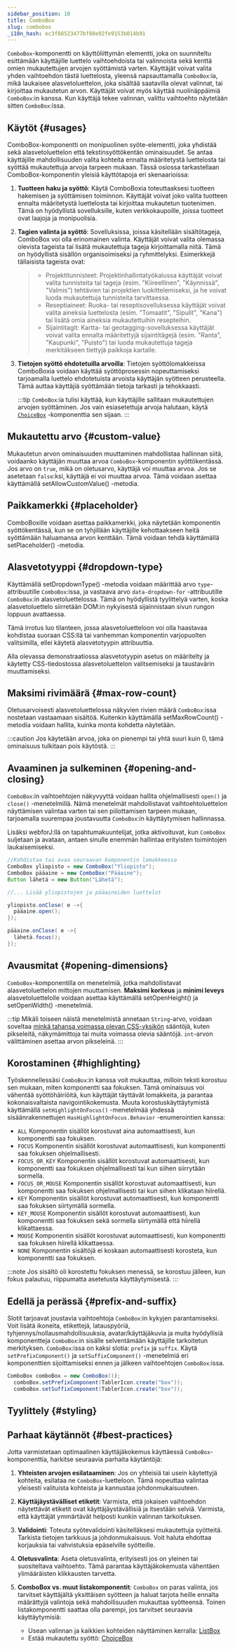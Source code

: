 ```yaml
---
sidebar_position: 10
title: ComboBox
slug: combobox
_i18n_hash: ec3f88523477bf08e92fe9153b014b91
---
```

<DocChip chip='shadow' />
<DocChip chip='name' label="dwc-combobox" />
<DocChip chip='since' label='23.05' />
<JavadocLink type="foundation" location="com/webforj/component/list/ComboBox" top='true'/>

<ParentLink parent="Lista" />

`ComboBox`-komponentti on käyttöliittymän elementti, joka on suunniteltu esittämään käyttäjille luettelo vaihtoehdoista tai valinnoista sekä kenttä omien mukautettujen arvojen syöttämistä varten. Käyttäjät voivat valita yhden vaihtoehdon tästä luettelosta, yleensä napsauttamalla `ComboBox`:ia, mikä laukaisee alasvetoluettelon, joka sisältää saatavilla olevat valinnat, tai kirjoittaa mukautetun arvon. Käyttäjät voivat myös käyttää nuolinäppäimiä `ComboBox`:in kanssa. Kun käyttäjä tekee valinnan, valittu vaihtoehto näytetään sitten `ComboBox`:issa.

## Käytöt {#usages}

ComboBox-komponentti on monipuolinen syöte-elementti, joka yhdistää sekä alasvetoluettelon että tekstinsyöttökentän ominaisuudet. Se antaa käyttäjille mahdollisuuden valita kohteita ennalta määritetystä luettelosta tai syöttää mukautettuja arvoja tarpeen mukaan. Tässä osiossa tarkastellaan ComboBox-komponentin yleisiä käyttötapoja eri skenaarioissa:

1. **Tuotteen haku ja syöttö**: Käytä ComboBoxia toteuttaaksesi tuotteen hakemisen ja syöttämisen toiminnon. Käyttäjät voivat joko valita tuotteen ennalta määritetystä luettelosta tai kirjoittaa mukautetun tuotenimen. Tämä on hyödyllistä sovelluksille, kuten verkkokaupoille, joissa tuotteet ovat laajoja ja monipuolisia.

2. **Tagien valinta ja syöttö**: Sovelluksissa, joissa käsitellään sisältötageja, ComboBox voi olla erinomainen valinta. Käyttäjät voivat valita olemassa olevista tageista tai lisätä mukautettuja tageja kirjoittamalla niitä. Tämä on hyödyllistä sisällön organisoimiseksi ja ryhmittelyksi. Esimerkkejä tällaisista tageista ovat:
    >- Projektitunnisteet: Projektinhallintatyökalussa käyttäjät voivat valita tunnisteita tai tageja (esim. "Kiireellinen", "Käynnissä", "Valmis") tehtävien tai projektien luokittelemiseksi, ja he voivat luoda mukautettuja tunnisteita tarvittaessa.
    >- Reseptiaineet: Ruoka- tai reseptisovelluksessa käyttäjät voivat valita aineksia luettelosta (esim. "Tomaatit", "Sipulit", "Kana") tai lisätä omia aineksia mukautettuihin resepteihin.
    >- Sijaintitagit: Kartta- tai geotagging-sovelluksessa käyttäjät voivat valita ennalta määritettyjä sijaintitägejä (esim. "Ranta", "Kaupunki", "Puisto") tai luoda mukautettuja tageja merkitäkseen tiettyjä paikkoja kartalle.

3. **Tietojen syöttö ehdotetuilla arvoilla**: Tietojen syöttölomakkeissa ComboBoxia voidaan käyttää syöttöprosessin nopeuttamiseksi tarjoamalla luettelo ehdotetuista arvoista käyttäjän syötteen perusteella. Tämä auttaa käyttäjiä syöttämään tietoja tarkasti ja tehokkaasti.

    :::tip
    `ComboBox`:ia tulisi käyttää, kun käyttäjille sallitaan mukautettujen arvojen syöttäminen. Jos vain esiasetettuja arvoja halutaan, käytä [`ChoiceBox`](./choice-box.md) -komponenttia sen sijaan.
    :::

## Mukautettu arvo {#custom-value}

Mukautetun arvon ominaisuuden muuttaminen mahdollistaa hallinnan siitä, voidaanko käyttäjän muuttaa arvoa `ComboBox`-komponentin syöttökentässä. Jos arvo on `true`, mikä on oletusarvo, käyttäjä voi muuttaa arvoa. Jos se asetetaan `false`:ksi, käyttäjä ei voi muuttaa arvoa. Tämä voidaan asettaa käyttämällä <JavadocLink type="foundation" location="com/webforj/component/list/ComboBox" code='true' suffix='#setAllowCustomValue(boolean)'>setAllowCustomValue()</JavadocLink> -metodia.

<ComponentDemo 
path='/webforj/comboboxcustomvalue?' 
javaE='https://raw.githubusercontent.com/webforj/webforj-documentation/refs/heads/main/src/main/java/com/webforj/samples/views/lists/combobox/ComboBoxCustomValueView.java'
height = '200px'
/>

## Paikkamerkki {#placeholder}

ComboBoxille voidaan asettaa paikkamerkki, joka näytetään komponentin syöttökentässä, kun se on tyhjillään käyttäjille kehottaakseen heitä syöttämään haluamansa arvon kenttään. Tämä voidaan tehdä käyttämällä <JavadocLink type="foundation" location="com/webforj/component/list/ComboBox" code='true' suffix='#setPlaceholder(java.lang.String)'>setPlaceholder()</JavadocLink> -metodia.

<ComponentDemo 
path='/webforj/comboboxplaceholder?' 
javaE='https://raw.githubusercontent.com/webforj/webforj-documentation/refs/heads/main/src/main/java/com/webforj/samples/views/lists/combobox/ComboBoxPlaceholderView.java'
height = '200px'
/>

## Alasvetotyyppi {#dropdown-type}

Käyttämällä <JavadocLink type="foundation" location="com/webforj/component/list/DwcSelectDropdown" code='true' suffix='#setDropdownType(java.lang.String)'>setDropdownType()</JavadocLink> -metodia voidaan määrittää arvo `type`-attribuutille `ComboBox`:issa, ja vastaava arvo `data-dropdown-for` -attribuutille `ComboBox`:in alasvetoluettelossa. Tämä on hyödyllistä tyylittelyä varten, koska alasvetoluettelo siirretään DOM:in nykyisestä sijainnistaan sivun rungon loppuun avattaessa.

Tämä irrotus luo tilanteen, jossa alasvetoluetteloon voi olla haastavaa kohdistaa suoraan CSS:llä tai vanhemman komponentin varjopuolten valitsimilla, ellei käytetä alasvetotyypin attribuuttia.

Alla olevassa demonstraatiossa alasvetotyypin asetus on määritelty ja käytetty CSS-tiedostossa alasvetoluettelon valitsemiseksi ja taustavärin muuttamiseksi.

<ComponentDemo 
path='/webforj/comboboxdropdowntype?' 
javaE='https://raw.githubusercontent.com/webforj/webforj-documentation/refs/heads/main/src/main/java/com/webforj/samples/views/lists/combobox/ComboBoxDropdownTypeView.java'
cssURL='/css/lists/combobox/comboBoxDropDownType.css'
height='250px'
/>

## Maksimi rivimäärä {#max-row-count}

Oletusarvoisesti alasvetoluettelossa näkyvien rivien määrä `ComboBox`:issa nostetaan vastaamaan sisältöä. Kuitenkin käyttämällä <JavadocLink type="foundation" location="com/webforj/component/list/DwcSelectDropdown" code='true' suffix='#setMaxRowCount(int)'>setMaxRowCount()</JavadocLink> -metodia voidaan hallita, kuinka monta kohdetta näytetään.

:::caution
Jos käytetään arvoa, joka on pienempi tai yhtä suuri kuin 0, tämä ominaisuus tulkitaan pois käytöstä.
:::

<ComponentDemo 
path='/webforj/comboboxmaxrow?' 
javaE='https://raw.githubusercontent.com/webforj/webforj-documentation/refs/heads/main/src/main/java/com/webforj/samples/views/lists/combobox/ComboBoxMaxRowView.java'
height='450px'
/>

## Avaaminen ja sulkeminen {#opening-and-closing}

`ComboBox`:in vaihtoehtojen näkyvyyttä voidaan hallita ohjelmallisesti `open()` ja `close()` -menetelmillä. Nämä menetelmät mahdollistavat vaihtoehtoluettelon näyttämisen valintaa varten tai sen piilottamisen tarpeen mukaan, tarjoamalla suurempaa joustavuutta `ComboBox`:in käyttäytymisen hallinnassa.

Lisäksi webforJ:llä on tapahtumakuuntelijat, jotka aktivoituvat, kun `ComboBox` suljetaan ja avataan, antaen sinulle enemmän hallintaa erityisten toimintojen laukaisemiseksi.

```Java
//Kohdistaa tai avaa seuraavan komponentin lomakkeessa
ComboBox yliopisto = new ComboBox("Yliopisto");
ComboBox pääaine = new ComboBox("Pääaine");
Button lähetä = new Button("Lähetä");

//... Lisää yliopistojen ja pääaineiden luettelot

yliopisto.onClose( e ->{
  pääaine.open();
});

pääaine.onClose( e ->{
  lähetä.focus();
});
```

## Avausmitat {#opening-dimensions}

`ComboBox`-komponentilla on menetelmiä, jotka mahdollistavat alasvetoluettelon mittojen muuttamisen. **Maksimi korkeus** ja **minimi leveys** alasvetoluettelolle voidaan asettaa käyttämällä <JavadocLink type="foundation" location="com/webforj/component/list/DwcSelectDropdown" code='true' suffix='#setOpenHeight(int)'>setOpenHeight()</JavadocLink> ja <JavadocLink type="foundation" location="com/webforj/component/list/DwcSelectDropdown" code='true' suffix='#setOpenWidth(int)'>setOpenWidth()</JavadocLink> -menetelmiä.

:::tip
Mikäli toiseen näistä menetelmistä annetaan `String`-arvo, voidaan soveltaa [minkä tahansa voimassa olevan CSS-yksikön](https://developer.mozilla.org/en-US/docs/Learn/CSS/Building_blocks/Values_and_units) sääntöjä, kuten pikseleitä, näkymämittoja tai muita voimassa olevia sääntöjä. `int`-arvon välittäminen asettaa arvon pikseleinä.
:::

## Korostaminen {#highlighting}

Työskennellessäsi `ComboBox`:in kanssa voit mukauttaa, milloin teksti korostuu sen mukaan, miten komponentti saa fokuksen. Tämä ominaisuus voi vähentää syöttöhäiriöitä, kun käyttäjät täyttävät lomakkeita, ja parantaa kokonaisvaltaista navigointikokemusta. Muuta korostuskäyttäytymistä käyttämällä `setHighlightOnFocus()` -menetelmää yhdessä sisäänrakennettujen `HasHighlightOnFocus.Behavior` -enumerointien kanssa:

- `ALL`
Komponentin sisällöt korostuvat aina automaattisesti, kun komponentti saa fokuksen.
- `FOCUS`
Komponentin sisällöt korostuvat automaattisesti, kun komponentti saa fokuksen ohjelmallisesti.
- `FOCUS_OR_KEY`
Komponentin sisällöt korostuvat automaattisesti, kun komponentti saa fokuksen ohjelmallisesti tai kun siihen siirrytään sormella.
- `FOCUS_OR_MOUSE`
Komponentin sisällöt korostuvat automaattisesti, kun komponentti saa fokuksen ohjelmallisesti tai kun siihen klikataan hiirellä.
- `KEY`
Komponentin sisällöt korostuvat automaattisesti, kun komponentti saa fokuksen siirtymällä sormella.
- `KEY_MOUSE`
Komponentin sisällöt korostuvat automaattisesti, kun komponentti saa fokuksen sekä sormella siirtymällä että hiirellä klikattaessa.
- `MOUSE`
Komponentin sisällöt korostuvat automaattisesti, kun komponentti saa fokuksen hiirellä klikattaessa.
- `NONE`
Komponentin sisältöjä ei koskaan automaattisesti korosteta, kun komponentti saa fokuksen.

:::note
Jos sisältö oli korostettu fokuksen menessä, se korostuu jälleen, kun fokus palautuu, riippumatta asetetusta käyttäytymisestä.
:::

## Edellä ja perässä {#prefix-and-suffix}

Slotit tarjoavat joustavia vaihtoehtoja `ComboBox`:in kykyjen parantamiseksi. Voit lisätä ikoneita, etikettejä, latauspyöriä, tyhjennys/nollausmahdollisuuksia, avatar/käyttäjäkuvia ja muita hyödyllisiä komponentteja `ComboBox`:in sisälle selventämään käyttäjille tarkoitetun merkityksen. `ComboBox`:issa on kaksi slotia: `prefix` ja `suffix`. Käytä `setPrefixComponent()` ja `setSuffixComponent()` -menetelmiä eri komponenttien sijoittamiseksi ennen ja jälkeen vaihtoehtojen `ComboBox`:issa.

```java
ComboBox comboBox = new ComboBox());
  comboBox.setPrefixComponent(TablerIcon.create("box"));
  comboBox.setSuffixComponent(TablerIcon.create("box"));
```

## Tyylittely {#styling}

<TableBuilder name="ComboBox" />

## Parhaat käytännöt {#best-practices}

Jotta varmistetaan optimaalinen käyttäjäkokemus käyttäessä `ComboBox`-komponenttia, harkitse seuraavia parhaita käytäntöjä:

1. **Yhteisten arvojen esilataaminen**: Jos on yhteisiä tai usein käytettyjä kohteita, esilataa ne `ComboBox`-luetteloon. Tämä nopeuttaa valintaa yleisesti valituista kohteista ja kannustaa johdonmukaisuuteen.

2. **Käyttäjäystävälliset etiketit**: Varmista, että jokaisen vaihtoehdon näytettävät etiketit ovat käyttäjäystävällisiä ja itsestään selviä. Varmista, että käyttäjät ymmärtävät helposti kunkin valinnan tarkoituksen.

3. **Validointi**: Toteuta syötevalidointi käsitelläksesi mukautettuja syötteitä. Tarkista tietojen tarkkuus ja johdonmukaisuus. Voit haluta ehdottaa korjauksia tai vahvistuksia epäselville syötteille.

4. **Oletusvalinta**: Aseta oletusvalinta, erityisesti jos on yleinen tai suositeltava vaihtoehto. Tämä parantaa käyttäjäkokemusta vähentäen ylimääräisten klikkausten tarvetta.

5. **ComboBox vs. muut listakomponentit**: `ComboBox` on paras valinta, jos tarvitset käyttäjältä yksittäisen syötteen ja haluat tarjota heille ennalta määrättyjä valintoja sekä mahdollisuuden mukauttaa syötteensä. Toinen listakomponentti saattaa olla parempi, jos tarvitset seuraavia käyttäytymisiä:
    - Usean valinnan ja kaikkien kohteiden näyttäminen kerralla: [ListBox](./list-box.md)
    - Estää mukautettu syöttö: [ChoiceBox](./choice-box.md)

